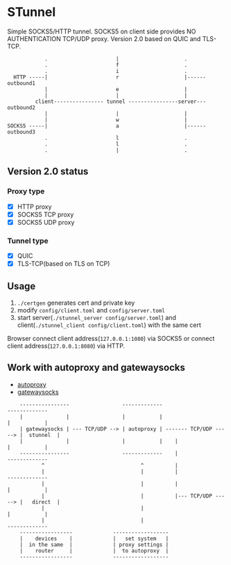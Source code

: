 # STunnel

Simple SOCKS5/HTTP tunnel. SOCKS5 on client side provides NO AUTHENTICATION TCP/UDP proxy. Version 2.0 based on QUIC and TLS-TCP.

	            .                      |                     .
	            .                      f                     .
	            .                      i                     .
	  HTTP -----|                      r                     |------ outbound1
	            |                      e                     |
	            |                      |                     |
	         client---------------- tunnel ----------------server--- outbound2
	            |                      |                     |
	            |                      w                     |
	SOCKS5 -----|                      a                     |------ outbound3
	            .                      l                     .
	            .                      l                     .
	            .                      |                     .

## Version 2.0 status

### Proxy type

- [x] HTTP proxy
- [x] SOCKS5 TCP proxy
- [x] SOCKS5 UDP proxy

### Tunnel type

- [x] QUIC
- [x] TLS-TCP(based on TLS on TCP)

## Usage

1. `./certgen` generates cert and private key
2. modify `config/client.toml` and `config/server.toml`
3. start server(`./stunnel_server config/server.toml`) and client(`./stunnel_client config/client.toml`) with the same cert

Browser connect client address(`127.0.0.1:1080`) via SOCKS5 or connect client address(`127.0.0.1:8080`) via HTTP.

## Work with autoproxy and gatewaysocks

* [autoproxy](https://github.com/airtrack/autoproxy)
* [gatewaysocks](https://github.com/airtrack/gatewaysocks)

```
    ----------------                 -------------                        -------------
    |              |                 |           |                        |           |
    | gatewaysocks | --- TCP/UDP --> | autoproxy | ------- TCP/UDP -----> |  stunnel  |
    |              |                 |           |    |                   |           |
    ----------------                 -------------    |                   -------------
           ^                               ^          |
           |                               |          |                   -------------
           |                               |          |                   |           |
           |                               |          |--- TCP/UDP -----> |   direct  |
           |                               |                              |           |
           |                               |                              -------------
    -----------------             ------------------
    |    devices    |             |   set system   |
    |  in the same  |             | proxy settings |
    |    router     |             |  to autoproxy  |
    -----------------             ------------------
```
